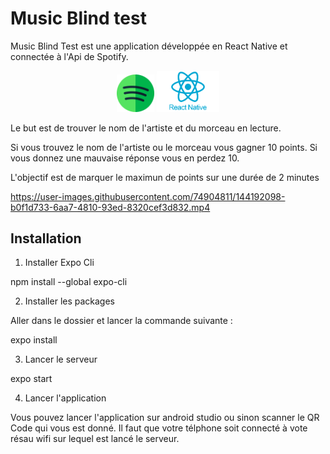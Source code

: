 # Music Blind test

Music Blind Test est une application développée en React Native et connectée à l'Api de Spotify.

<div align='center' >
<img src="spotify.png" width="60">
<img src="react-native.png" width="100">
</div>


Le but est de trouver le nom de l'artiste et du morceau en lecture.

Si vous trouvez le nom de l'artiste ou le morceau vous gagner 10 points.
Si vous donnez une mauvaise réponse vous en perdez 10.

L'objectif est de marquer le maximun de points sur une durée de 2 minutes

https://user-images.githubusercontent.com/74904811/144192098-b0f1d733-6aa7-4810-93ed-8320cef3d832.mp4

## Installation

1. Installer Expo Cli

npm install --global expo-cli

2. Installer les packages

Aller dans le dossier et lancer la commande suivante :

expo install

3. Lancer le serveur

expo start

4. Lancer l'application

Vous pouvez lancer l'application sur android studio ou sinon scanner le QR Code qui vous est donné.
Il faut que votre télphone soit connecté à vote résau wifi sur lequel est lancé le serveur.
